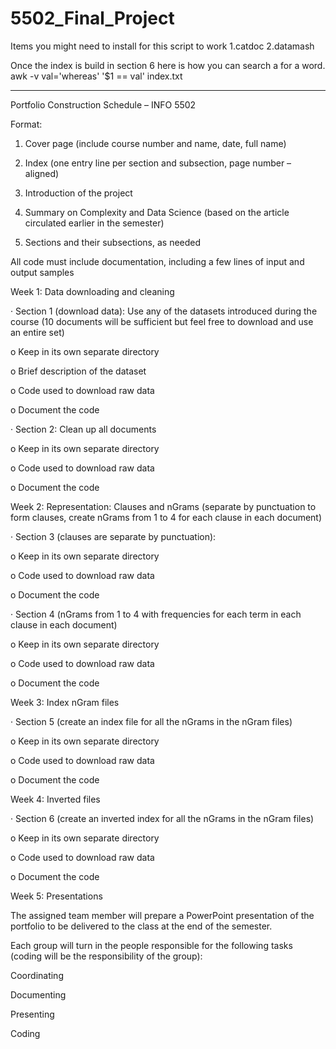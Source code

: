 # 5502_Final_Project

Items you might need to install for this script to work
1.catdoc
2.datamash

Once the index is build in section 6 here is how you can search a for a word.
awk -v val='whereas' '$1 == val' index.txt


--------------------------------------------------------------------------------------------------------------------
Portfolio Construction Schedule – INFO 5502

Format:

1. Cover page (include course number and name, date, full name)

2. Index (one entry line per section and subsection, page number – aligned)

3. Introduction of the project

4. Summary on Complexity and Data Science (based on the article circulated earlier in the semester)

5. Sections and their subsections, as needed

All code must include documentation, including a few lines of input and output samples

Week 1: Data downloading and cleaning

· Section 1 (download data): Use any of the datasets introduced during the course (10 documents will be sufficient but feel free to download and use an entire set)

o Keep in its own separate directory

o Brief description of the dataset

o Code used to download raw data

o Document the code

· Section 2: Clean up all documents

o Keep in its own separate directory

o Code used to download raw data

o Document the code

Week 2: Representation: Clauses and nGrams (separate by punctuation to form clauses, create nGrams from 1 to 4 for each clause in each document)

· Section 3 (clauses are separate by punctuation):

o Keep in its own separate directory

o Code used to download raw data

o Document the code

· Section 4 (nGrams from 1 to 4 with frequencies for each term in each clause in each document)

o Keep in its own separate directory

o Code used to download raw data

o Document the code

Week 3: Index nGram files

· Section 5 (create an index file for all the nGrams in the nGram files)

o Keep in its own separate directory

o Code used to download raw data

o Document the code

Week 4: Inverted files

· Section 6 (create an inverted index for all the nGrams in the nGram files)

o Keep in its own separate directory

o Code used to download raw data

o Document the code

Week 5: Presentations

The assigned team member will prepare a PowerPoint presentation of the portfolio to be delivered to the class at the end of the semester.

Each group will turn in the people responsible for the following tasks (coding will be the responsibility of the group):

Coordinating

Documenting

Presenting

Coding
